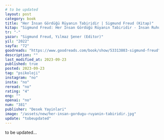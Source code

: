 ```yaml
---
# to be updated
layout: post
category: book
title: "Her İnsan Gördüğü Rüyanın Tabiridir | Sigmund Freud (Kitap)"
kitap: "Sigmund Freud: Her İnsan Gördüğü Rüyanın Tabiridir - İnsan Ruhuna Derin Bir Yolculuk"
tr: "-"
yazar: "Sigmund Freud, Yılmaz Şener (Editor)"
yil: "2022"
sayfa: "72"
goodreads: "https://www.goodreads.com/book/show/53313803-sigmund-freud"
description: ""
last_modified_at: 2023-09-23
published: true
posted: 2023-09-23
tag: "psikoloji"
instagram: "no"
insta: "no"
reread: "no"
rating: "4"
eng: ""
openai: "no"
num: "381"
publisher: "Desek Yayinlari"
image: "/assets/new/her-insan-gordugu-ruyanin-tabiridir.jpg"
update: "tobeupdated"
---
```


to be updated...
